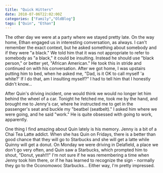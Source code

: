 ```yaml
---
title: "Quick Hitters"
date: 2010-07-06T22:02:00Z
categories: ["Family","OldBlog"]
tags: ["Quin", "Ethan"]
---
```


The other day we were at a party where we stayed pretty late.  On the way home, Ethan engaged us in interesting conversation, as always.  I can't remember the exact context, but he asked something about somebody and if they were "a black."  We told him that it was not appropriate to refer to somebody as "a black," it could be insulting.  Instead he should use "black person," or better yet, "African American."  He took this in stride and continued on with his conversation.  After we got home, I was upstairs putting him to bed, when he asked me, "Dad, is it OK to call myself 'a white?'  If I do that, am I insulting myself?"  I had to tell him that I honestly didn't know...

After Quin's driving incident, one would think we would no longer let him behind the wheel of a car.  Tonight he fetched me, took me by the hand, and brought me to Jenny's car, where he instructed me to get in the passenger's seat and buckle my "beatbel (seatbelt)."  I asked him where we were going, and he said "work."  He is quite obsessed with going to work, apparently.

One thing I find amazing about Quin lately is his memory.  Jenny is a bit of a Chai Tea Latte addict.  When she has Quin on Fridays, there is a better than good chance that they will go to Starbucks and she will get a latte while Quinny will get a donut.  On Monday we were driving in Delafield, a place we don't go very often, and Quin saw a Starbucks, which prompted him to shout, "Donut, yeah!!!"  I'm not sure if he was remembering a time when Jenny took him there, or if he has learned to recognize the sign - normally they go to the Oconomowoc Starbucks...  Either way, I'm pretty impressed.

